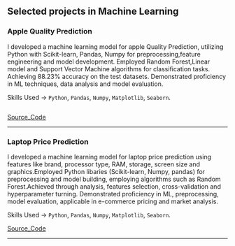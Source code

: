 ## Selected projects in Machine Learning 
### Apple Quality Prediction 
I developed a machine learning model for apple Quality Prediction, utilizing Python with Scikit-learn, Pandas, Numpy for preprocessing,feature engineering and model development. Employed Random Forest,Linear model and Support Vector Machine algorithms for classification tasks. Achieving 88.23% accuracy on the test datasets. Demonstrated proficiency in ML techniques, data analysis and model evaluation.

Skills Used -> `Python`, `Pandas`, `Numpy`, `Matplotlib`, `Seaborn`.

<img scr="img/dataset-cover.jpeg"/>

[Source_Code][Source_Code]
<hr>

### Laptop Price Prediction
I developed a machine learning model for laptop price prediction using features like brand, processor type, RAM, storage, screen size and graphics.Employed Python libaries (Scikit-learn, Numpy, pandas) for preprocessing and model building, employing algorithms such as Random Forest.Achieved through analysis, features selection, cross-validation and hyperparameter turning. Demonstrated proficiency in ML, preprocessing, model evaluation, applicable in e-commerce pricing and market analysis.
 
Skills Used -> `Python`, `Pandas`, `Numpy`, `Matplotlib`, `Seaborn`.

[Source_Code][Source_Code]

<hr>




[Source_Code]: https://github.com/Naresh311202/Apple-Quality-ML-DataScience-Project
[Source_Code]: https://github.com/Naresh311202/Laptop-Price-prediction